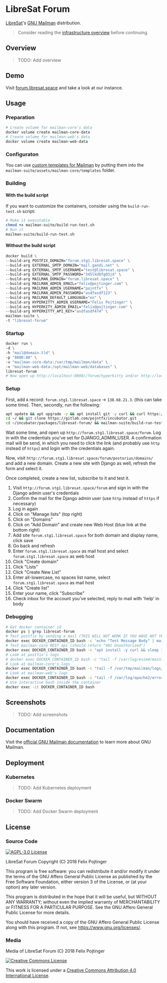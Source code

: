 # LibreSat Forum

[LibreSat](http://libresat.space/)'s [GNU Mailman](http://www.list.org/) distribution.

> Consider reading the [infrastructure overview](https://github.com/opensdcp/opensdcp-infrastructure#overview) before continuing.

## Overview

> TODO: Add overview

## Demo

Visit [forum.libresat.space](https://forum.libresat.space) and take a look at our instance.

## Usage

### Preparation

```bash
# Create volume for mailman-core's data
docker volume create mailman-core-data
# Create volume for mailman-web's data
docker volume create mailman-web-data
```

### Configuraton

You can use [custom templates for Mailman](http://docs.mailman3.org/en/latest/config-core.html#configure-templates) by putting them into the `mailman-suite/assets/mailman-core/templates` folder.

### Building

#### With the build script

If you want to customize the containers, consider using the `build-run-test.sh` script:

```bash
# Make it executable
chmod +x mailman-suite/build-run-test.sh
# Run it
mailman-suite/build-run-test.sh
```

#### Without the build script

```bash
docker build \
--build-arg POSTFIX_DOMAIN="forum.stg1.libresat.space" \
--build-arg EXTERNAL_SMTP_DOMAIN="mail.gandi.net" \
--build-arg EXTERNAL_SMTP_USERNAME="test@libresat.space" \
--build-arg EXTERNAL_SMTP_PASSWORD="345lkUDfg03jd" \
--build-arg MAILMAN_DOMAIN="forum.libresat.space" \
--build-arg MAILMAN_ADMIN_EMAIL="felix@pojtinger.com" \
--build-arg MAILMAN_ADMIN_USERNAME="pojntfx" \
--build-arg MAILMAN_ADMIN_PASSWORD="asdfasdf123" \
--build-arg MAILMAN_DEFAULT_LANGUAGE="en" \
--build-arg HYPERKITTY_ADMIN_USERNAME="Felix Pojtinger" \
--build-arg HYPERKITY_ADMIN_EMAIL="felix@pojtinger.com" \
--build-arg HYPERKITTY_API_KEY="asdfasdf474" \
mailman-suite \
-t "libresat-forum"
```

### Startup

```bash
docker run \
-d \
-h "mail@domain.tld" \
-p "8000:80" \
-v "mailman-core-data:/var/tmp/mailman/data" \
-v "mailman-web-data:/opt/mailman-web/databases" \
libresat-forum
# Now open up http://localhost:8000//forum/hyperkitty and/or http://localhost:8000//forum/postorius and sign up!
```

### Setup

First, add `A` record: `forum.stg1.libresat.space` -> `138.68.21.3`. (this can take some time).
Then, secondly, run the following:

```bash
apt update && apt upgrade -y && apt install git -y curl && curl https://get.docker.com/ | bash
cd ~/ && git clone https://gitlab.com/pojntfx/incubator.git
cd ~/incubator/packages/libresat-forum/ && mailman-suite/build-run-test.sh
```

Wait some time, and open up `http://forum.stg1.libresat.space/forum`. Log in with the credentials you've set for DJANGO_ADMIN_USER. A confirmation mail will be send, in which you need to click the link (and probably use `http` instead of `https`) and login with the credentials again.

Now, visit `http://forum.stg1.libresat.space/forum/postorius/domains/` and add a new domain. Create a new site with Django as well, refresh the form and select it.

Once completed, create a new list, subscribe to it and test it.

1.  Visit `http://forum.stg1.libresat.space/forum` and sign in with the Django admin user's credentials
2.  Confirm the mail for the Django admin user (use `http` instead of `https` if necessary)
3.  Log in again
4.  Click on "Manage lists" (top right)
5.  Click on "Domains"
6.  Click on "Add Domain" and create new Web Host (blue link at the bottom right)
7.  Add site `forum.stg1.libresat.space` for both domain and display name, click save
8.  Go back and refresh
9.  Enter `forum.stg1.libresat.space` as mail host and select `forum.stg1.libresat.space` as web host
10. Click "Create domain"
11. Click "Lists"
12. Click "Create New List"
13. Enter all-lowercase, no spaces list name, select `forum.stg1.libresat.space` as mail host
14. Click "Create list"
15. Enter your name, click "Subscribe"
16. Check inbox for the account you've selected, reply to mail with 'help' in body

### Debugging

```bash
# Get docker container id
docker ps | grep libresat-forum
# Test postfix by sending a mail (THIS WILL NOT WORK IF YOU HAVE NOT YET SET UP DOMAIN AS DESCRIBED ABOVE)
docker exec DOCKER_CONTAINER_ID bash -c 'echo "Test Message Body" | mail -s "Test Message Subject" user@domain.tld'
# Test mailman-core REST api (should return "401 Unauthorized")
docker exec DOCKER_CONTAINER_ID bash -c "apt install -y curl && sleep 15 && curl http://localhost:8001/3.1 && apt remove curl"
# Look at postfix's logs
# docker exec DOCKER_CONTAINER_ID bash -c "tail -f /var/log/exim4/mainlog" # This will log all mail traffic, but doesn't currently work
# Look at mailman-core's logs
docker exec DOCKER_CONTAINER_ID bash -c "tail -f /var/tmp/mailman/logs/mailman.log" # When you sign up and verify using hyperkitty/postorius, the REST actions will show up here
# Look at mailman-web's logs
docker exec DOCKER_CONTAINER_ID bash -c "tail -f /var/log/apache2/error.log" # mailman-web's wsgi server logs here
# Use interactive bash inside the container
docker exec -it DOCKER_CONTAINER_ID bash
```

## Screenshots

> TODO: Add screenshots

## Documentation

Visit the [official GNU Mailman documentation](http://docs.mailman3.org/en/latest/) to learn more about GNU Mailman.

## Deployment

### Kubernetes

> TODO: Add Kubernetes deployment

### Docker Swarm

> TODO: Add Docker Swarm deployment

## License

### Source Code

<a rel="license" href="https://www.gnu.org/licenses/agpl.html">
  <img alt="AGPL-3.0 License" style="border-width:0" src="https://www.gnu.org/graphics/agplv3-155x51.png"/>
</a>

LibreSat Forum
Copyright (C) 2018 Felix Pojtinger

This program is free software: you can redistribute it and/or modify it under the terms of the GNU Affero General Public License as published by the Free Software Foundation, either version 3 of the License, or (at your option) any later version.

This program is distributed in the hope that it will be useful, but WITHOUT ANY WARRANTY; without even the implied warranty of MERCHANTABILITY or FITNESS FOR A PARTICULAR PURPOSE. See the GNU Affero General Public License for more details.

You should have received a copy of the GNU Affero General Public License along with this program. If not, see <https://www.gnu.org/licenses/>.

### Media

Media of LibreSat Forum (C) 2018 Felix Pojtinger

<a rel="license" href="http://creativecommons.org/licenses/by/4.0/">
  <img alt="Creative Commons License" style="border-width:0" src="https://i.creativecommons.org/l/by/4.0/88x31.png"/>
</a>

This work is licensed under a <a rel="license" href="http://creativecommons.org/licenses/by/4.0/">Creative Commons Attribution 4.0 International License</a>.
